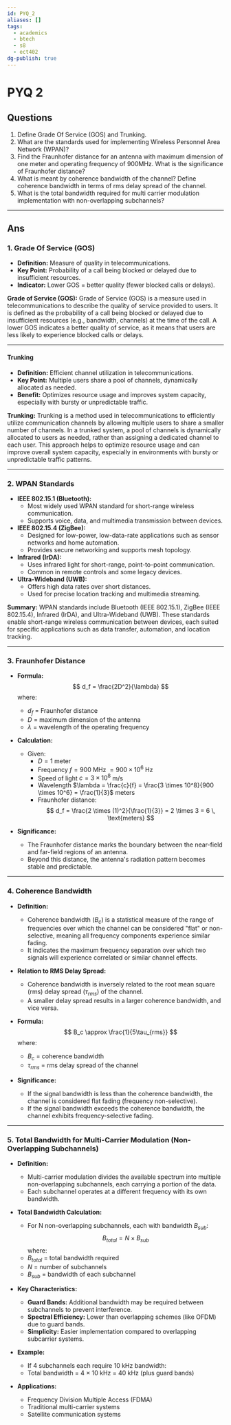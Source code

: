 ```yaml
---
id: PYQ_2
aliases: []
tags:
  - academics
  - btech
  - s8
  - ect402
dg-publish: true
---
```

# PYQ 2

## Questions
1. Define Grade Of Service (GOS) and Trunking.
2. What are the standards used for implementing Wireless Personnel Area Network (WPAN)?
3. Find the Fraunhofer distance for an antenna with maximum dimension of one meter and operating frequency of 900MHz. What is the significance of Fraunhofer distance?
4. What is meant by coherence bandwidth of the channel? Define coherence bandwidth in terms of rms delay spread of the channel.
5. What is the total bandwidth required for multi carrier modulation implementation with non-overlapping subchannels?

---

## Ans 

### 1.  Grade Of Service (GOS)
- **Definition:** Measure of quality in telecommunications.
- **Key Point:** Probability of a call being blocked or delayed due to insufficient resources.
- **Indicator:** Lower GOS = better quality (fewer blocked calls or delays).

**Grade of Service (GOS):**
Grade of Service (GOS) is a measure used in telecommunications to describe the quality of service provided to users. It is defined as the probability of a call being blocked or delayed due to insufficient resources (e.g., bandwidth, channels) at the time of the call. A lower GOS indicates a better quality of service, as it means that users are less likely to experience blocked calls or delays.

---

#### Trunking
- **Definition:** Efficient channel utilization in telecommunications.
- **Key Point:** Multiple users share a pool of channels, dynamically allocated as needed.
- **Benefit:** Optimizes resource usage and improves system capacity, especially with bursty or unpredictable traffic.

**Trunking:**
Trunking is a method used in telecommunications to efficiently utilize communication channels by allowing multiple users to share a smaller number of channels. In a trunked system, a pool of channels is dynamically allocated to users as needed, rather than assigning a dedicated channel to each user. This approach helps to optimize resource usage and can improve overall system capacity, especially in environments with bursty or unpredictable traffic patterns.

---

### 2. WPAN Standards
- **IEEE 802.15.1 (Bluetooth):**
  - Most widely used WPAN standard for short-range wireless communication.
  - Supports voice, data, and multimedia transmission between devices.
- **IEEE 802.15.4 (ZigBee):**
  - Designed for low-power, low-data-rate applications such as sensor networks and home automation.
  - Provides secure networking and supports mesh topology.
- **Infrared (IrDA):**
  - Uses infrared light for short-range, point-to-point communication.
  - Common in remote controls and some legacy devices.
- **Ultra-Wideband (UWB):**
  - Offers high data rates over short distances.
  - Used for precise location tracking and multimedia streaming.

**Summary:**
WPAN standards include Bluetooth (IEEE 802.15.1), ZigBee (IEEE 802.15.4), Infrared (IrDA), and Ultra-Wideband (UWB). These standards enable short-range wireless communication between devices, each suited for specific applications such as data transfer, automation, and location tracking.

---
### 3. Fraunhofer Distance
- **Formula:**
  $$
  d_f = \frac{2D^2}{\lambda}
  $$
  where:
  - $d_f$ = Fraunhofer distance
  - $D$ = maximum dimension of the antenna
  - $\lambda$ = wavelength of the operating frequency

- **Calculation:**
  - Given:
    - $D = 1$ meter
    - Frequency $f = 900$ MHz $= 900 \times 10^6$ Hz
    - Speed of light $c = 3 \times 10^8$ m/s
    - Wavelength $\lambda = \frac{c}{f} = \frac{3 \times 10^8}{900 \times 10^6} = \frac{1}{3}$ meters
    - Fraunhofer distance:
      $$
      d_f = \frac{2 \times (1)^2}{\frac{1}{3}} = 2 \times 3 = 6 \, \text{meters}
      $$

- **Significance:**
  - The Fraunhofer distance marks the boundary between the near-field and far-field regions of an antenna.
  - Beyond this distance, the antenna's radiation pattern becomes stable and predictable.

---

### 4. Coherence Bandwidth
- **Definition:**
  - Coherence bandwidth ($B_c$) is a statistical measure of the range of frequencies over which the channel can be considered "flat" or non-selective, meaning all frequency components experience similar fading.
  - It indicates the maximum frequency separation over which two signals will experience correlated or similar channel effects.

- **Relation to RMS Delay Spread:**
  - Coherence bandwidth is inversely related to the root mean square (rms) delay spread ($\tau_{rms}$) of the channel.
  - A smaller delay spread results in a larger coherence bandwidth, and vice versa.

- **Formula:**
  $$
  B_c \approx \frac{1}{5\tau_{rms}}
  $$
  where:
  - $B_c$ = coherence bandwidth
  - $\tau_{rms}$ = rms delay spread of the channel

- **Significance:**
  - If the signal bandwidth is less than the coherence bandwidth, the channel is considered flat fading (frequency non-selective).
  - If the signal bandwidth exceeds the coherence bandwidth, the channel exhibits frequency-selective fading.

---

### 5. Total Bandwidth for Multi-Carrier Modulation (Non-Overlapping Subchannels)

- **Definition:**
  - Multi-carrier modulation divides the available spectrum into multiple non-overlapping subchannels, each carrying a portion of the data.
  - Each subchannel operates at a different frequency with its own bandwidth.

- **Total Bandwidth Calculation:**
  - For N non-overlapping subchannels, each with bandwidth $B_{sub}$:
  $$
  B_{total} = N \times B_{sub}
  $$
  where:
  - $B_{total}$ = total bandwidth required
  - $N$ = number of subchannels
  - $B_{sub}$ = bandwidth of each subchannel

- **Key Characteristics:**
  - **Guard Bands:** Additional bandwidth may be required between subchannels to prevent interference.
  - **Spectral Efficiency:** Lower than overlapping schemes (like OFDM) due to guard bands.
  - **Simplicity:** Easier implementation compared to overlapping subcarrier systems.

- **Example:**
  - If 4 subchannels each require 10 kHz bandwidth:
  - Total bandwidth = 4 × 10 kHz = 40 kHz (plus guard bands)

- **Applications:**
  - Frequency Division Multiple Access (FDMA)
  - Traditional multi-carrier systems
  - Satellite communication systems